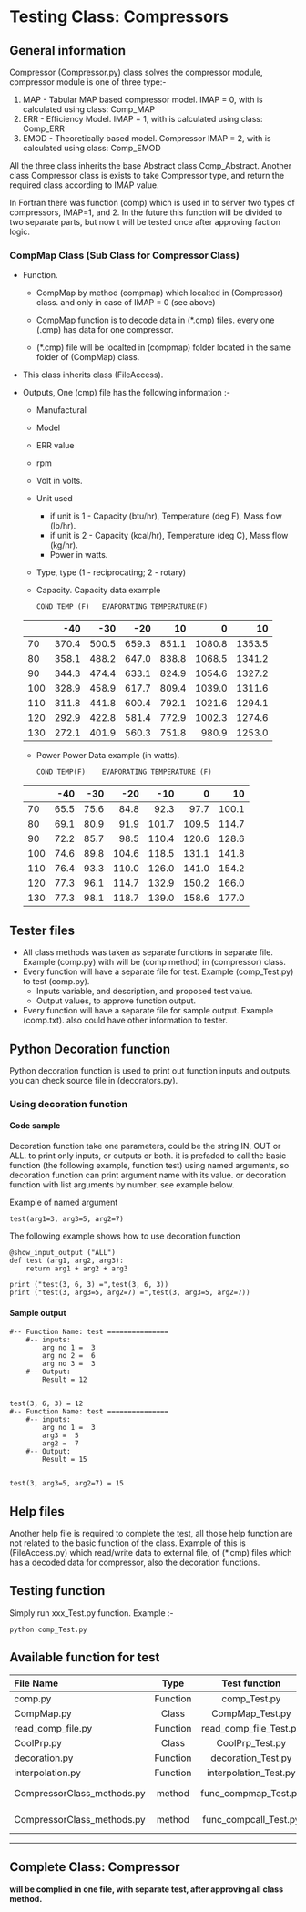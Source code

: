 # Testing Class: Compressors

## General information

Compressor (Compressor.py) class solves the compressor module, compressor module is one of three type:-

1. MAP - Tabular MAP based compressor model. IMAP = 0, with is calculated using class: Comp_MAP
2. ERR - Efficiency Model. IMAP = 1, with is calculated using class: Comp_ERR
3. EMOD - Theoretically based model. Compressor IMAP = 2, with is calculated using class: Comp_EMOD

All the three class inherits the base Abstract class Comp_Abstract.
Another class Compressor class is exists to take Compressor type, and return the required class according to IMAP value.

In Fortran there was function (comp) which is used in to server two types of compressors, IMAP=1, and 2. In the future this function will be divided to two separate parts, but now t will be tested once after approving faction logic.

### CompMap Class (Sub Class for Compressor Class)

- Function.

  * CompMap by method (compmap) which localted in (Compressor) class. and only in case of IMAP = 0 (see above)

  * CompMap function is to decode data in (*.cmp) files. every one (.cmp) has data for one compressor.

  * (*.cmp) file will be localted in (compmap) folder located in the same folder of (CompMap) class.

    

- This class inherits class (FileAccess).

- Outputs, One (cmp) file has the following information :-

  * Manufactural 

  * Model

  * ERR value

  * rpm 

  * Volt in volts.

  * Unit used

    * if unit is 1 - Capacity (btu/hr), Temperature (deg F), Mass flow (lb/hr).
    * if unit is 2 - Capacity (kcal/hr), Temperature (deg C), Mass flow (kg/hr).
    * Power in watts.

  * Type, type (1 - reciprocating; 2 - rotary)

  * Capacity. Capacity data example
  
        COND TEMP (F) 	EVAPORATING TEMPERATURE(F)
    
  |   |-40  |  -30|  -20|   10|     0|    10|
  |---|----:|----:|----:|----:|-----:|-----:|
  |70 |370.4|500.5|659.3|851.1|1080.8|1353.5|
  |80 |358.1|488.2|647.0|838.8|1068.5|1341.2|
  |90 |344.3|474.4|633.1|824.9|1054.6|1327.2|
  |100|328.9|458.9|617.7|809.4|1039.0|1311.6|
  |110|311.8|441.8|600.4|792.1|1021.6|1294.1|
  |120|292.9|422.8|581.4|772.9|1002.3|1274.6|
  |130|272.1|401.9|560.3|751.8| 980.9|1253.0|

  
  * Power Power Data example (in watts).
  
        COND TEMP(F) 	EVAPORATING TEMPERATURE (F)
    
  |    |-40 | -30| -20 | -10 |0    |   10|
  |:---|---:|---:|----:|----:|----:|----:|
  |70  |65.5|75.6| 84.8| 92.3|97.7 |100.1|
  |80  |69.1|80.9| 91.9|101.7|109.5|114.7|
  |90  |72.2|85.7|98.5|110.4|120.6 |128.6|
  |100 |74.6|89.8|104.6|118.5|131.1|141.8|
  |110 |76.4|93.3|110.0|126.0|141.0|154.2|
  |120 |77.3|96.1|114.7|132.9|150.2|166.0|
  |130 |77.3|98.1|118.7|139.0|158.6|177.0|

## Tester files

* All class methods was taken as separate functions in separate file. Example (comp.py) with will be (comp method) in (compressor) class.
* Every function will have a separate file for test. Example (comp_Test.py) to test (comp.py).
  * Inputs variable, and description, and proposed test value.
  * Output values, to approve function output.    
* Every function will have a separate file for sample output. Example (comp.txt). also could have other information to tester.
        

## Python Decoration function

Python decoration function is used to print out function inputs and outputs.
you can check source file in (decorators.py).

### Using decoration function

#### Code sample

Decoration function take one parameters, could be the string IN, OUT or ALL. to print only inputs, or outputs or both.
it is prefaded to call the basic function (the following example, function test) using named arguments, so decoration function can print argument name with its value.
or decoration function with list arguments by number. see example below.

Example of named argument

    test(arg1=3, arg3=5, arg2=7)

The following example shows how to use decoration function 

    @show_input_output ("ALL")     
    def test (arg1, arg2, arg3):
        return arg1 + arg2 + arg3
    
    print ("test(3, 6, 3) =",test(3, 6, 3))
    print ("test(3, arg3=5, arg2=7) =",test(3, arg3=5, arg2=7))

#### Sample output

    #-- Function Name: test ===============
        #-- inputs:
            arg no 1 =  3
            arg no 2 =  6
            arg no 3 =  3
        #-- Output:
            Result = 12


    test(3, 6, 3) = 12
    #-- Function Name: test ===============
        #-- inputs:
            arg no 1 =  3
            arg3 =  5
            arg2 =  7
        #-- Output:
            Result = 15


    test(3, arg3=5, arg2=7) = 15

## Help files

Another help file is required to complete the test, all those help function are not related to the basic function of the class.
Example of this is (FileAccess.py) which read/write data to external file, of (*.cmp) files which has a decoded data for compressor, also the decoration functions.

## Testing function

Simply run xxx_Test.py function. Example :-

    python comp_Test.py

## Available function for test

| File Name                  |   Type   |     Test function      |      Sample output |                          Dependency | Status(Approved/Draft)              |
| :------------------------- | :------: | :--------------------: | -----------------: | ----------------------------------: | ----------------------------------- |
| comp.py                    | Function |      comp_Test.py      |           comp.txt |                                None | Draft                               |
| CompMap.py                 |  Class   |    CompMap_Test.py     |        CompMap.txt |                          FileAccess | Draft                               |
| read_comp_file.py          | Function | read_comp_file_Test.py | read_comp_file.txt |                          CompMap.py | Draft                               |
| CoolPrp.py                 |  Class   |    CoolPrp_Test.py     |        CoolPrp.txt |                                None | Approved (by Ayman)                 |
| decoration.py              | Function |   decoration_Test.py   |     decoration.txt |                                None | Approved (by Ayman)                 |
| interpolation.py           | Function | interpolation_Test.py  |  interpolation.txt |                                None | Approved (by Ayman)                 |
| CompressorClass_methods.py |  method  |  func_compmap_Test.py  |   func_compmap.txt | interpolation.py, read_comp_file.py | Draft                               |
| CompressorClass_methods.py |  method  | func_compcall_Test.py  |  func_compcall.txt |                      compmap method | Draft (**Error in output results)** |

------

## Complete Class: Compressor

**will be complied in one file, with separate test, after approving all class method.** 